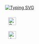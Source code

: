 [![Typing SVG](https://readme-typing-svg.herokuapp.com?font=Fira+Code&pause=1000&random=false&width=435&lines=Hi+there+I+am+xiaolibuzai+%F0%9F%91%8B;A+back-end+development+engineer)](https://git.io/typing-svg)


</td></tr></table>  

<a href="https://go.dev/" target="_blank"><img style="margin: 10px" src="https://profilinator.rishav.dev/skills-assets/go-original.svg" alt="Go" height="25" /></a>  
<a href="https://www.java.com/" target="_blank"><img style="margin: 10px" src="https://profilinator.rishav.dev/skills-assets/java-original-wordmark.svg" alt="Java" height="25" /></a>  
